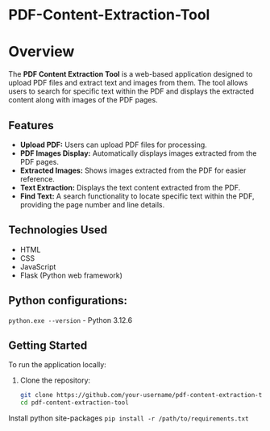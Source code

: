 # PDF-Content-Extraction-Tool

# Overview
The **PDF Content Extraction Tool** is a web-based application designed to upload PDF files and extract text and images from them. The tool allows users to search for specific text within the PDF and displays the extracted content along with images of the PDF pages.

## Features
- **Upload PDF:** Users can upload PDF files for processing.
- **PDF Images Display:** Automatically displays images extracted from the PDF pages.
- **Extracted Images:** Shows images extracted from the PDF for easier reference.
- **Text Extraction:** Displays the text content extracted from the PDF.
- **Find Text:** A search functionality to locate specific text within the PDF, providing the page number and line details.

## Technologies Used
- HTML
- CSS
- JavaScript
- Flask (Python web framework)

## Python configurations:
`python.exe --version` - Python 3.12.6

## Getting Started
To run the application locally:
1. Clone the repository:
   ```bash
   git clone https://github.com/your-username/pdf-content-extraction-tool.git
   cd pdf-content-extraction-tool

Install python site-packages `pip install -r /path/to/requirements.txt`

